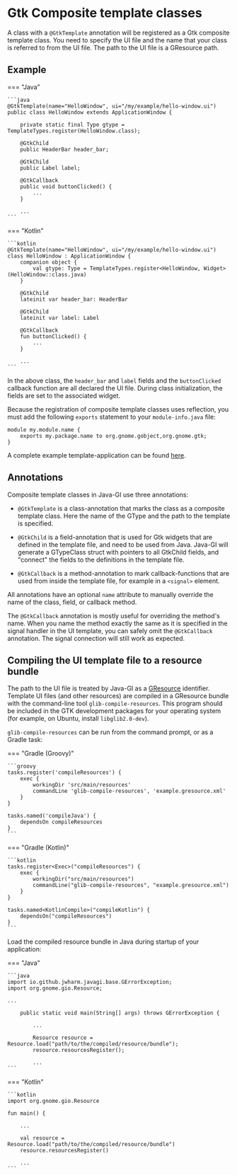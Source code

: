 # Gtk Composite template classes

A class with a `@GtkTemplate` annotation will be registered as a Gtk composite template class. You need to specify the UI file and the name that your class is referred to from the UI file. The path to the UI file is a GResource path.

## Example

=== "Java"

    ```java
    @GtkTemplate(name="HelloWindow", ui="/my/example/hello-window.ui")
    public class HelloWindow extends ApplicationWindow {

        private static final Type gtype = TemplateTypes.register(HelloWindow.class);

        @GtkChild
        public HeaderBar header_bar;

        @GtkChild
        public Label label;
        
        @GtkCallback
        public void buttonClicked() {
            ...
        }

        ...
    ```

=== "Kotlin"

    ```kotlin
    @GtkTemplate(name="HelloWindow", ui="/my/example/hello-window.ui")
    class HelloWindow : ApplicationWindow {
        companion object {
            val gtype: Type = TemplateTypes.register<HelloWindow, Widget>(HelloWindow::class.java)
        }

        @GtkChild
        lateinit var header_bar: HeaderBar

        @GtkChild
        lateinit var label: Label
        
        @GtkCallback
        fun buttonClicked() {
            ...
        }
        
        ...
    ```

In the above class, the `header_bar` and `label` fields and the `buttonClicked` callback function are all declared the UI file. During class initialization, the fields are set to the associated widget.

Because the registration of composite template classes uses reflection, you must add the following `exports` statement to your `module-info.java` file:

```
module my.module.name {
    exports my.package.name to org.gnome.gobject,org.gnome.gtk;
}
```

A complete example template-application can be found [here](https://github.com/jwharm/java-gi-examples/tree/main/HelloTemplate).

## Annotations

Composite template classes in Java-GI use three annotations:

* `@GtkTemplate` is a class-annotation that marks the class as a composite template class. Here the name of the GType and the path to the template is specified.

* `@GtkChild` is a field-annotation that is used for Gtk widgets that are defined in the template file, and need to be used from Java. Java-GI will generate a GTypeClass struct with pointers to all GtkChild fields, and "connect" the fields to the definitions in the template file.

* `@GtkCallback` is a method-annotation to mark callback-functions that are used from inside the template file, for example in a `<signal>` element.

All annotations have an optional `name` attribute to manually override the name of the class, field, or callback method.

The `@GtkCallback` annotation is mostly useful for overriding the method's name. When you name the method exactly the same as it is specified in the signal handler in the UI template, you can safely omit the `@GtkCallback` annotation. The signal connection will still work as expected.

## Compiling the UI template file to a resource bundle

The path to the UI file is treated by Java-GI as a [GResource](https://docs.gtk.org/gio/struct.Resource.html) identifier. Template UI files (and other resources) are compiled in a GResource bundle with the command-line tool `glib-compile-resources`. This program should be included in the GTK development packages for your operating system (for example, on Ubuntu, install `libglib2.0-dev`).

`glib-compile-resources` can be run from the command prompt, or as a Gradle task:

=== "Gradle (Groovy)"

    ```groovy
    tasks.register('compileResources') {
        exec {
            workingDir 'src/main/resources'
            commandLine 'glib-compile-resources', 'example.gresource.xml'
        }
    }

    tasks.named('compileJava') {
        dependsOn compileResources
    }
    ```

=== "Gradle (Kotlin)"

    ```kotlin
    tasks.register<Exec>("compileResources") {
        exec {
            workingDir("src/main/resources")
            commandLine("glib-compile-resources", "example.gresource.xml")
        }
    }

    tasks.named<KotlinCompile>("compileKotlin") {
        dependsOn("compileResources")
    }
    ```

Load the compiled resource bundle in Java during startup of your application:

=== "Java"

    ```java
    import io.github.jwharm.javagi.base.GErrorException;
    import org.gnome.gio.Resource;

    ...

        public static void main(String[] args) throws GErrorException {
        
            ...
            
            Resource resource = Resource.load("path/to/the/compiled/resource/bundle");
            resource.resourcesRegister();
        
            ...
    ```

=== "Kotlin"

    ```kotlin
    import org.gnome.gio.Resource
    
    fun main() {
    
        ...
        
        val resource = Resource.load("path/to/the/compiled/resource/bundle")
        resource.resourcesRegister()
        
        ...
    ```
